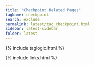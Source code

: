 ```yaml
---
title: "Checkpoint Related Pages"
tagName: checkpoint
search: exclude
permalink: latest/tag_checkpoint.html
sidebar: latest-sidebar
folder: latest
---
```

{% include taglogic.html %}

{% include links.html %}

